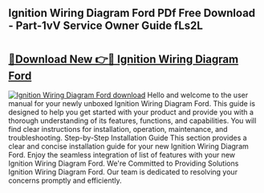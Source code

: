 ## Ignition Wiring Diagram Ford PDf Free Download - Part-1vV Service Owner Guide fLs2L

# <h2><a href="http://dfj8af0.blite.top/?on=Ignition+Wiring+Diagram+Ford">🔗Download New 👉🔴 Ignition Wiring Diagram Ford</a></h2>

[![Ignition Wiring Diagram Ford download](https://i.imgur.com/lujVjoI.png)](http://dfj8af0.blite.top/?on=Ignition+Wiring+Diagram+Ford)
Hello and welcome to the user manual for your newly unboxed Ignition Wiring Diagram Ford. This guide is designed to help you get started with your product and provide you with a thorough understanding of its features, functions, and capabilities. You will find clear instructions for installation, operation, maintenance, and troubleshooting. Step-by-Step Installation Guide This section provides a clear and concise installation guide for your new Ignition Wiring Diagram Ford. Enjoy the seamless integration of list of features with your new Ignition Wiring Diagram Ford. We're Committed to Providing Solutions Ignition Wiring Diagram Ford. Our team is dedicated to resolving your concerns promptly and efficiently.
